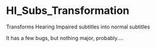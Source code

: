 # HI_Subs_Transformation
Transforms Hearing Impaired subtitles into normal subtitles

It has a few bugs, but nothing major, probably....